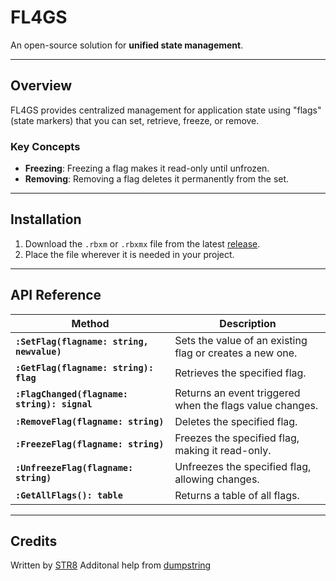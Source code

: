 # FL4GS

An open-source solution for **unified state management**.

---

## Overview

FL4GS provides centralized management for application state using "flags" (state markers) that you can set, retrieve, freeze, or remove.

### Key Concepts

- **Freezing**: Freezing a flag makes it read-only until unfrozen.
- **Removing**: Removing a flag deletes it permanently from the set.

---

## Installation

1. Download the `.rbxm` or `.rbxmx` file from the latest [release](https://github.com/STRA8/FL4GS/releases/latest).
2. Place the file wherever it is needed in your project.

---

## API Reference

| Method                                       | Description                                              |
| -------------------------------------------- | -------------------------------------------------------- |
| **`:SetFlag(flagname: string, newvalue)`**   | Sets the value of an existing flag or creates a new one. |
| **`:GetFlag(flagname: string): flag`**       | Retrieves the specified flag.                            |
| **`:FlagChanged(flagname: string): signal`** | Returns an event triggered when the flags value changes. |
| **`:RemoveFlag(flagname: string)`**          | Deletes the specified flag.                              |
| **`:FreezeFlag(flagname: string)`**          | Freezes the specified flag, making it read-only.         |
| **`:UnfreezeFlag(flagname: string)`**        | Unfreezes the specified flag, allowing changes.          |
| **`:GetAllFlags(): table`**                  | Returns a table of all flags.                            |

---

## Credits

Written by [STR8](https://github.com/S-T-R-8)
Additonal help from [dumpstring](https://github.com/dumpstring)
